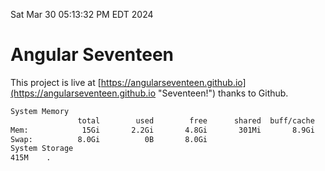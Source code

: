 Sat Mar 30 05:13:32 PM EDT 2024

# Angular Seventeen


This project is live at [https://angularseventeen.github.io](https://angularseventeen.github.io "Seventeen!") thanks to Github.

```bash
System Memory
               total        used        free      shared  buff/cache   available
Mem:            15Gi       2.2Gi       4.8Gi       301Mi       8.9Gi        13Gi
Swap:          8.0Gi          0B       8.0Gi
System Storage
415M	.
